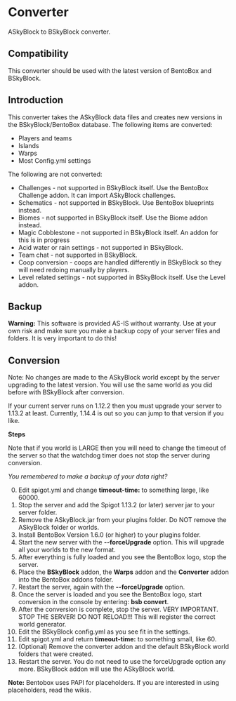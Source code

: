 # Converter
ASkyBlock to BSkyBlock converter.

## Compatibility

This converter should be used with the latest version of BentoBox and BSkyBlock.

## Introduction

This converter takes the ASkyBlock data files and creates new versions in the BSkyBlock/BentoBox database. The following items are converted:

* Players and teams
* Islands
* Warps
* Most Config.yml settings

The following are not converted:

* Challenges - not supported in BSkyBlock itself. Use the BentoBox Challenge addon. It can import ASkyBlock challenges.
* Schematics - not supported in BSkyBlock. Use BentoBox blueprints instead.
* Biomes - not supported in BSkyBlock itself. Use the Biome addon instead.
* Magic Cobblestone - not supported in BSkyBlock itself. An addon for this is in progress
* Acid water or rain settings - not supported in BSkyBlock.
* Team chat - not supported in BSkyBlock.
* Coop conversion - coops are handled differently in BSkyBlock so they will need redoing manually by players.
* Level related settings - not supported in BSkyBlock itself. Use the Level addon.

## Backup
**Warning:**
This software is provided AS-IS without warranty. Use at your own risk and make sure you make a backup copy of your server files and folders. It is very important to do this!

## Conversion
Note: No changes are made to the ASkyBlock world except by the server upgrading to the latest version. You will use the same world as you did before with BSkyBlock after conversion.

If your current server runs on 1.12.2 then you must upgrade your server to 1.13.2 at least. Currently, 1.14.4 is out so you can jump to that version if you like.

**Steps**

Note that if you world is LARGE then you will need to change the timeout of the server so that the watchdog timer does not stop the server during conversion.

*You remembered to make a backup of your data right?*

0. Edit spigot.yml and change **timeout-time:** to something large, like 60000.
1. Stop the server and add the Spigot 1.13.2 (or later) server jar to your server folder.
2. Remove the ASkyBlock.jar from your plugins folder. Do NOT remove the ASkyBlock folder or worlds.
3. Install BentoBox Version 1.6.0 (or higher) to your plugins folder.
4. Start the new server with the **--forceUpgrade** option. This will upgrade all your worlds to the new format.
5. After everything is fully loaded and you see the BentoBox logo, stop the server.
6. Place the **BSkyBlock** addon, the **Warps** addon and the **Converter** addon into the BentoBox addons folder.
7. Restart the server, again with the **--forceUpgrade** option.
8. Once the server is loaded and you see the BentoBox logo, start conversion in the console by entering: **bsb convert**.
9. After the conversion is complete, stop the server. VERY IMPORTANT. STOP THE SERVER! DO NOT RELOAD!!! This will register the correct world generator.
10. Edit the BSkyBlock config.yml as you see fit in the settings.
11. Edit spigot.yml and return **timeout-time:** to something small, like 60.
12. (Optional) Remove the converter addon and the default BSkyBlock world folders that were created.
13. Restart the server. You do not need to use the forceUpgrade option any more. BSkyBlock addon will use the ASkyBlock world.

**Note:** Bentobox uses PAPI for placeholders. If you are interested in using placeholders, read the wikis.

